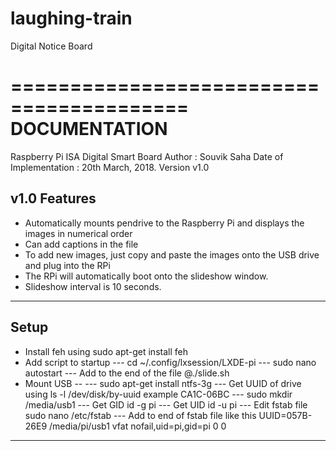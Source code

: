 # laughing-train
Digital Notice Board


=========================================	
	    DOCUMENTATION
=========================================
Raspberry Pi ISA Digital Smart Board
Author : Souvik Saha 
Date of Implementation : 20th March, 2018.
Version v1.0


v1.0 Features 
------------------------------------------
* Automatically mounts pendrive to the Raspberry Pi and displays the images in numerical order
* Can add captions in the file
* To add new images, just copy and paste the images onto the USB drive and plug into the RPi
* The RPi will automatically boot onto the slideshow window.
* Slideshow interval is 10 seconds.
------------------------------------------

Setup
------------------------------------------
* Install feh using sudo apt-get install feh
* Add script to startup
--- cd ~/.config/lxsession/LXDE-pi
--- sudo nano autostart
--- Add to the end of the file @./slide.sh
* Mount USB --
--- sudo apt-get install ntfs-3g
--- Get UUID of drive using ls -l /dev/disk/by-uuid example CA1C-06BC 
--- sudo mkdir /media/usb1
--- Get GID id -g pi
--- Get UID id -u pi
--- Edit fstab file sudo nano /etc/fstab
--- Add to end of fstab file like this 
	UUID=057B-26E9 /media/pi/usb1 vfat nofail,uid=pi,gid=pi 0 0
------------------------------------------

